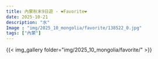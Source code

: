 ```yaml
---
title: 內蒙秋末9日遊 - ❤️Favorite❤️
date: 2025-10-21
description: "水"
Image : "img/2025_10_mongolia/favorite/138522_0.jpg"
tags: ["內蒙"]
---
```


{{< img_gallery  folder="img/2025_10_mongolia/favorite/" >}}